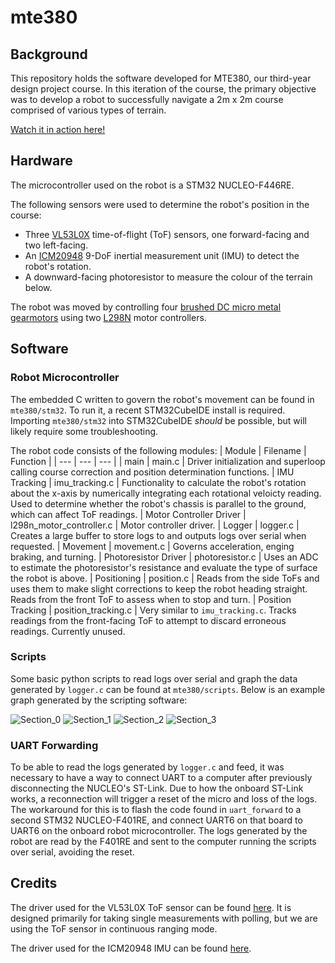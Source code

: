 # mte380
## Background
This repository holds the software developed for MTE380, our third-year design project course. In this iteration of the course, the primary objective was to develop a robot to successfully navigate a 2m x 2m course comprised of various types of terrain. 

[Watch it in action here!](https://www.youtube.com/watch?v=6tEmZ63DPsY)

## Hardware

The microcontroller used on the robot is a STM32 NUCLEO-F446RE. 

The following sensors were used to determine the robot's position in the course: 
- Three [VL53L0X](https://www.st.com/en/imaging-and-photonics-solutions/vl53l0x.html) time-of-flight (ToF) sensors, one forward-facing and two left-facing.
- An [ICM20948](https://www.adafruit.com/product/4554) 9-DoF inertial measurement unit (IMU) to detect the robot's rotation. 
- A downward-facing photoresistor to measure the colour of the terrain below.

The robot was moved by controlling four [brushed DC micro metal gearmotors](https://www.pololu.com/product/1101) using two [L298N](https://www.sparkfun.com/datasheets/Robotics/L298_H_Bridge.pdf) motor controllers.

## Software
### Robot Microcontroller
The embedded C written to govern the robot's movement can be found in `mte380/stm32`. To run it, a recent STM32CubeIDE install is required. Importing `mte380/stm32` into STM32CubeIDE *should* be possible, but will likely require some troubleshooting.
 
The robot code consists of the following modules:
| Module | Filename | Function |
| ---    | ---      | ---         |
| main | main.c | Driver initialization and superloop calling course correction and position determination functions.
| IMU Tracking | imu_tracking.c | Functionality to calculate the robot's rotation about the x-axis by numerically integrating each rotational veloicty reading. Used to determine whether the robot's chassis is parallel to the ground, which can affect ToF readings.
| Motor Controller Driver | l298n_motor_controller.c | Motor controller driver.
| Logger | logger.c | Creates a large buffer to store logs to and outputs logs over serial when requested.
| Movement | movement.c | Governs acceleration, enging braking, and turning.
| Photoresistor Driver | photoresistor.c | Uses an ADC to estimate the photoresistor's resistance and evaluate the type of surface the robot is above.
| Positioning | position.c | Reads from the side ToFs and uses them to make slight corrections to keep the robot heading straight. Reads from the front ToF to assess when to stop and turn. 
| Position Tracking | position_tracking.c | Very similar to `imu_tracking.c`. Tracks readings from the front-facing ToF to attempt to discard erroneous readings. Currently unused.
### Scripts
Some basic python scripts to read logs over serial and graph the data generated by `logger.c` can be found at `mte380/scripts`. Below is an example graph generated by the scripting software:

![Section_0](https://user-images.githubusercontent.com/53830580/220791618-b4119465-aed3-4688-b663-0934de03ce18.png)
![Section_1](https://user-images.githubusercontent.com/53830580/220791620-eb4d8726-7075-4c31-a1c0-aaaaa836a2c3.png)
![Section_2](https://user-images.githubusercontent.com/53830580/220791614-6050e4d9-7a5d-4ed6-8ab7-39880972314f.png)
![Section_3](https://user-images.githubusercontent.com/53830580/220791615-79355a3e-a4d5-4cb9-83e4-b1f4f4d77380.png)

### UART Forwarding
To be able to read the logs generated by `logger.c` and feed, it was necessary to have a way to connect UART to a computer after previously disconnecting the NUCLEO's ST-Link. Due to how the onboard ST-Link works, a reconnection will trigger a reset of the micro and loss of the logs. The workaround for this is to flash the code found in `uart_forward` to a second STM32 NUCLEO-F401RE, and connect UART6 on that board to UART6 on the onboard robot microcontroller. The logs generated by the robot are read by the F401RE and sent to the computer running the scripts over serial, avoiding the reset.


## Credits
The driver used for the VL53L0X ToF sensor can be found [here](https://github.com/lamik/VL53L0X_API_STM32_HAL). It is designed primarily for taking single measurements with polling, but we are using the ToF sensor in continuous ranging mode.

The driver used for the ICM20948 IMU can be found [here](https://github.com/mokhwasomssi/stm32_hal_icm20948).


